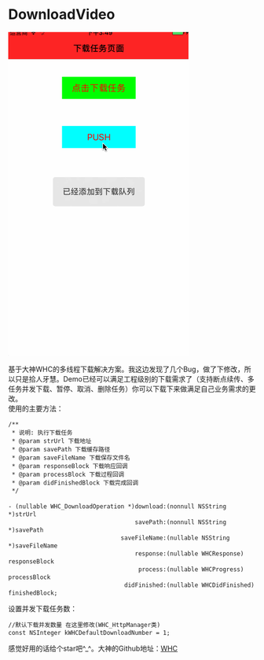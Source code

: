 # DownloadVideo
![](https://github.com/chenXming/DownloadTask/raw/master/download.gif)  

基于大神WHC的多线程下载解决方案。我这边发现了几个Bug，做了下修改，所以只是拾人牙慧。Demo已经可以满足工程级别的下载需求了（支持断点续传、多任务并发下载、暂停、取消、删除任务）你可以下载下来做满足自己业务需求的更改。<br>使用的主要方法：<br>
```OC
/**
 * 说明: 执行下载任务
 * @param strUrl 下载地址
 * @param savePath 下载缓存路径
 * @param saveFileName 下载保存文件名
 * @param responseBlock 下载响应回调
 * @param processBlock 下载过程回调
 * @param didFinishedBlock 下载完成回调
 */

- (nullable WHC_DownloadOperation *)download:(nonnull NSString *)strUrl
                                    savePath:(nonnull NSString *)savePath
                                saveFileName:(nullable NSString *)saveFileName
                                    response:(nullable WHCResponse) responseBlock
                                     process:(nullable WHCProgress) processBlock
                                 didFinished:(nullable WHCDidFinished) finishedBlock;

```
设置并发下载任务数：
```OC
//默认下载并发数量 在这里修改(WHC_HttpManager类)
const NSInteger kWHCDefaultDownloadNumber = 1;
```
感觉好用的话给个star吧^_^。大神的Github地址：[WHC](https://github.com/netyouli)
